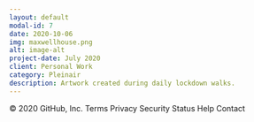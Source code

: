 ```yaml
---
layout: default
modal-id: 7
date: 2020-10-06
img: maxwellhouse.png
alt: image-alt
project-date: July 2020
client: Personal Work
category: Pleinair
description: Artwork created during daily lockdown walks.
---
```


© 2020 GitHub, Inc.
Terms
Privacy
Security
Status
Help
Contact 
